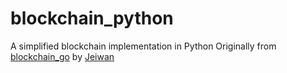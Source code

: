 # blockchain_python
A simplified blockchain implementation in Python
Originally from [blockchain_go](https://github.com/Jeiwan/blockchain_go) by [Jeiwan](https://github.com/Jeiwan)

